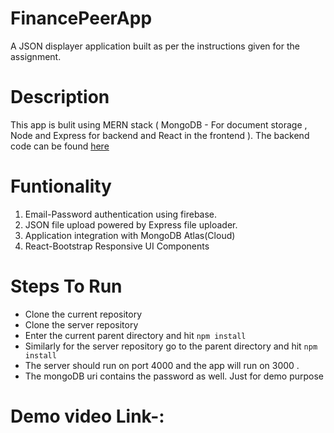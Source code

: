 # FinancePeerApp
A JSON displayer application built as per the instructions given for the assignment.

# Description
 This app is bulit using MERN stack ( MongoDB - For document storage , Node and Express for backend and React in the frontend ).
 The backend code can be found [here](https://github.com/arpit1991dubey/FinancePeerServer)

# Funtionality

1. Email-Password authentication using firebase.
2. JSON file upload powered by Express file uploader.
3. Application integration with MongoDB Atlas(Cloud)
4. React-Bootstrap Responsive UI Components

# Steps To Run
* Clone the current repository
* Clone the server repository
* Enter the current parent directory and hit `npm install`
* Similarly for the server repository go to the parent directory and hit `npm install`
* The server should run on port 4000 and the app will run on 3000 .
* The mongoDB uri contains the password as well. Just for demo purpose

# Demo video Link-:
